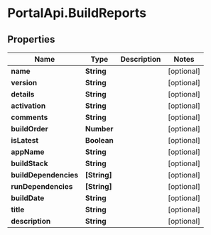# PortalApi.BuildReports

## Properties
Name | Type | Description | Notes
------------ | ------------- | ------------- | -------------
**name** | **String** |  | [optional] 
**version** | **String** |  | [optional] 
**details** | **String** |  | [optional] 
**activation** | **String** |  | [optional] 
**comments** | **String** |  | [optional] 
**buildOrder** | **Number** |  | [optional] 
**isLatest** | **Boolean** |  | [optional] 
**appName** | **String** |  | [optional] 
**buildStack** | **String** |  | [optional] 
**buildDependencies** | **[String]** |  | [optional] 
**runDependencies** | **[String]** |  | [optional] 
**buildDate** | **String** |  | [optional] 
**title** | **String** |  | [optional] 
**description** | **String** |  | [optional] 


